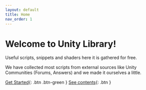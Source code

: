 ```yaml
---
layout: default
title: Home
nav_order: 1
---
```


# Welcome to Unity Library!

Useful scripts, snippets and shaders here it is gathered for free.

We have collected most scripts from external sources like Unity Communities (Forums, Answers) and we made it ourselves a little.

[Get Started](https://unitycommunity.github.io/UnityLibrary/Getting-Started/Readme.html){: .btn .btn-green }
[See contents](https://unitycommunity.github.io/UnityLibrary/Contents/contents.html){: .btn }
